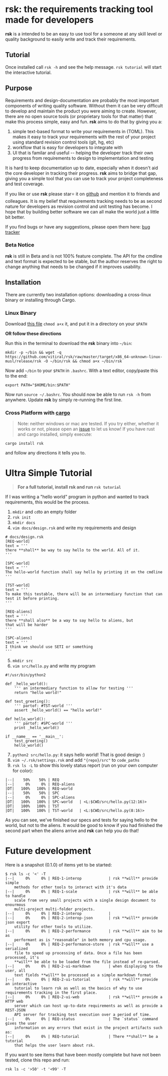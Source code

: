 # rsk: the requirements tracking tool made for developers
**rsk** is a intended to be an easy to use tool for a someone at any skill
level or quality background to easily write and track their requirements.

## Tutorial
Once installed call `rsk -h` and see the help message. `rsk tutorial` will start the
interactive tutorial.

## Purpose
Requirements and design-documentation are probably the most important components of
writing quality software. Without them it can be very difficult to develop and
maintain the product you were aiming to create. However, there are no open source
tools (or proprietary tools for that matter) that make this process simple, easy
and fun. **rsk** aims to do that by giving you a:

 1. simple text-based format to write your requirements in (TOML). This makes it
      easy to track your requirements with the rest of your project using standard
      revision control tools (git, hg, etc)
 2. workflow that is easy for developers to integrate with
 3. UI that is familar and useful -- helping the developer track their own progress
      from requirements to design to implementation and testing

It is hard to keep documentation up to date, especially when it doesn't aid
the core developer in tracking their progress. **rsk** aims to bridge that gap,
giving you a simple tool that you can use to track your project completeness and
test coverage.

If you like or use **rsk** please star:star: it on [github](https://github.com/vitiral/rsk)
and mention it to friends and colleagues. It is my belief that requirements tracking needs to
be as second nature for developers as revision control and unit testing has become. I hope
that by building better software we can all make the world just a little bit better.

If you find bugs or have any suggestions, please open them here:
[bug tracker](https://github.com/vitiral/rsk/issues)

### Beta Notice
**rsk** is still in Beta and is not 100% feature complete. The API for the cmdline and
text format is expected to be stable, but the author reserves the right to change anything
that needs to be changed if it improves usability.

## Installation

There are currently two installation options: downloading a cross-linux
binary or installing through Cargo.

### Linux Binary
Download [this file](https://github.com/vitiral/rsk/raw/master/target/x86_64-unknown-linux-musl/release/rsk) `chmod a+x` it, and put it in a directory on your `$PATH`

**OR follow these directions**

Run this in the terminal to download the **rsk** binary into `~/bin`:
```
mkdir -p ~/bin && wget -q https://github.com/vitiral/rsk/raw/master/target/x86_64-unknown-linux-musl/release/rsk -O ~/bin/rsk && chmod a+x ~/bin/rsk
```

Now add `~/bin` to your `$PATH` in `.bashrc`. With a text editor, copy/paste this to the end:
```
export PATH="$HOME/bin:$PATH"
```

Now run `source ~/.bashrc`. You should now be able to run `rsk -h` from anywhere. Update **rsk**
by simply re-running the first line.

### Cross Platform with [cargo](https://github.com/rust-lang/cargo)
> Note: neither windows or mac are tested. If you try either, whether it works or not,
> please open an [issue](https://github.com/vitiral/rsk/issues) to let us know!
If you have rust and cargo installed, simply execute:
```
cargo install rsk
```
and follow any directions it tells you to.

# Ultra Simple Tutorial
> **For a full tutorial, install rsk and run `rsk tutorial`**

If I was writing a "hello world" program in python and wanted to track requirements,
this would be the process.

 1. `mkdir` and `cd`to an empty folder
 2. `rsk init`
 3. `mkdir docs`
 4. `vim docs/design.rsk` and write my requirements and design
```
# docs/design.rsk
[REQ-world]
text = '''
there **shall** be way to say hello to the world. All of it.
'''

[SPC-world]
text = '''
The hello-world function shall say hello by printing it on the cmdline
'''

[TST-world]
text = '''
To make this testable, there will be an intermediary function that can
test it before printing.
'''

[REQ-aliens]
text = '''
there **shall also** be a way to say hello to aliens, but
that will be harder
'''

[SPC-aliens]
text = '''
I think we should use SETI or something
'''
```
 5. `mkdir src`
 6. `vim src/hello.py` and write my program
```
#!/usr/bin/python2

def _hello_world():
    ''' an intermediary function to allow for testing '''
    return "hello world!"

def test_greeting():
    ''' partof: #TST-world '''
    assert _hello_world() == "hello world!"

def hello_world():
    ''' partof: #SPC-world '''
    print _hello_world()

if __name__ == '__main__':
    test_greeting()
    hello_world()
```
 7. `python2 src/hello.py`: it says hello world! That is good design :)
 8. `vim ~/.rsk/settings.rsk` and add `"{repo}/src"` to `code_paths`
 9. `rsk ls -L` to show this lovely status report (run on your own computer for color):
```
|--|    50%    50% | REQ
|--|     0%     0% | REQ-aliens
|DT|   100%   100% | REQ-world
|--|    50%    50% | SPC
|--|     0%     0% | SPC-aliens
|DT|   100%   100% | SPC-world   | <L:$CWD/src/hello.py(12:16)>
|DT|   100%   100% | TST
|DT|   100%   100% | TST-world   | <L:$CWD/src/hello.py(8:16)>
```

As you can see, we've finished our specs and tests for saying hello to the world,
but not to the aliens. It would be good to know if you had finished the second part
when the aliens arrive and **rsk** can help you do that!

# Future development
Here is a snapshot (0.1.0) of items yet to be started:
```
$ rsk ls -c '<' -T
|--|     0%     0% | REQ-1-interop            | rsk **will** provide simple
    methods for other tools to interact with it's data
|--|     0%     0% | REQ-1-scale              | rsk **will** be able to handle
    scale from very small projects with a single design document to enourmous
    multi-project multi-folder projects.
|--|     0%     0% | REQ-2-interop            |
|--|     0%     0% | REQ-2-interop-json       | rsk **will** provide json export
    utility for other tools to utilize.
|--|     0%     0% | REQ-2-performance        | rsk **will** aim to be as
    performant as is "reasonable" in both memory and cpu usage.
|--|     0%     0% | REQ-2-performance-store  | rsk **will** use a serialized
    file to speed up processing of data. Once a file has been processed, it's
    **will** be able to be loaded from the file instead of re-parsed.
|--|     0%     0% | REQ-2-ui-markdown        | when displaying to the user, all
    text fields **will** be processed as a simple markdown format
|--|     0%     0% | REQ-2-ui-tutorial        | rsk **will** provide an interactive
    tutorial to learn rsk as well as the basics of why to use requirements tracking in the first place.
|--|     0%     0% | REQ-2-ui-web             | rsk **will** provide a HTTP web
    server which can host up-to-date requirements as well as provide a REST-JSON
    API server for tracking test execution over a period of time.
|--|     0%     0% | REQ-status               | The `status` command gives the user
    information on any errors that exist in the project artifacts such as:
|--|     0%     0% | REQ-tutorial             | There **shall** be a tutorial
    that helps the user learn about rsk.
```


If you want to see items that have been mostly complete but have not been tested,
clone this repo and run:
```
rsk ls -c '>50' -t '<99' -T
```
